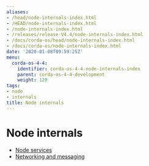```yaml
---
aliases:
- /head/node-internals-index.html
- /HEAD/node-internals-index.html
- /node-internals-index.html
- /releases/release-V4.4/node-internals-index.html
- /docs/corda-os/head/node-internals-index.html
- /docs/corda-os/node-internals-index.html
date: '2020-01-08T09:59:25Z'
menu:
  corda-os-4-4:
    identifier: corda-os-4-4-node-internals-index
    parent: corda-os-4-4-development
    weight: 120
tags:
- node
- internals
title: Node internals
---
```



# Node internals



* [Node services](node-services.md)
* [Networking and messaging](messaging.md)
